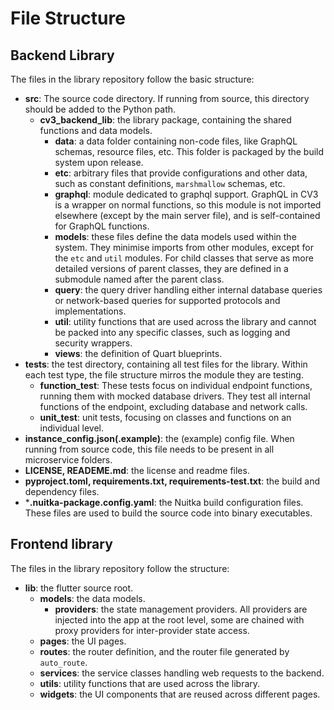 # File Structure

## Backend Library

The files in the library repository follow the basic structure:

- **src**: The source code directory. If running from source, this directory should be added to the Python path.
  - **cv3_backend_lib**: the library package, containing the shared functions and data models.
    - **data**: a data folder containing non-code files, like GraphQL schemas, resource files, etc. This folder is packaged by the build system upon release.
    - **etc**: arbitrary files that provide configurations and other data, such as constant definitions, `marshmallow` schemas, etc.
    - **graphql**: module dedicated to graphql support. GraphQL in CV3 is a wrapper on normal functions, so this module is not imported elsewhere (except by the main server file), and is self-contained for GraphQL functions.
    - **models**: these files define the data models used within the system. They minimise imports from other modules, except for the `etc` and `util` modules. For child classes that serve as more detailed versions of parent classes, they are defined in a submodule named after the parent class.
    - **query**: the query driver handling either internal database queries or network-based queries for supported protocols and implementations.
    - **util**: utility functions that are used across the library and cannot be packed into any specific classes, such as logging and security wrappers.
    - **views**: the definition of Quart blueprints.
- **tests**: the test directory, containing all test files for the library. Within each test type, the file structure mirros the module they are testing.
  - **function_test**: These tests focus on individual endpoint functions, running them with mocked database drivers. They test all internal functions of the endpoint, excluding database and network calls.
  - **unit_test**: unit tests, focusing on classes and functions on an individual level.
- **instance_config.json(.example)**: the (example) config file. When running from source code, this file needs to be present in all microservice folders.
- **LICENSE, READEME.md**: the license and readme files.
- **pyproject.toml, requirements.txt, requirements-test.txt**: the build and dependency files.
- ***.nuitka-package.config.yaml**: the Nuitka build configuration files. These files are used to build the source code into binary executables.

## Frontend library

The files in the library repository follow the structure:

- **lib**: the flutter source root.
  - **models**: the data models.
    - **providers**: the state management providers. All providers are injected into the app at the root level, some are chained with proxy providers for inter-provider state access.
  - **pages**: the UI pages.
  - **routes**: the router definition, and the router file generated by `auto_route`.
  - **services**: the service classes handling web requests to the backend.
  - **utils**: utility functions that are used across the library.
  - **widgets**: the UI components that are reused across different pages.
